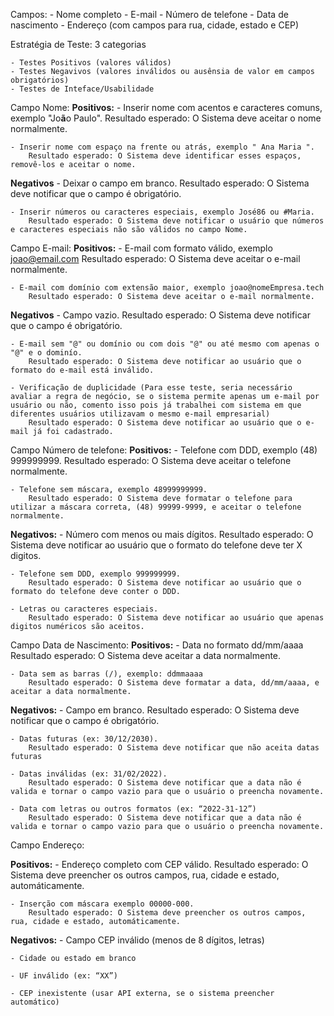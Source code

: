 Campos:
    - Nome completo
    - E-mail
    - Número de telefone
    - Data de nascimento
    - Endereço (com campos para rua, cidade, estado e CEP)

Estratégia de Teste:
    3 categorias

    - Testes Positivos (valores válidos)
    - Testes Negavivos (valores inválidos ou ausênsia de valor em campos obrigatórios)
    - Testes de Inteface/Usabilidade

Campo Nome:
**Positivos:**
    - Inserir nome com acentos e caracteres comuns, exemplo "Jo**ã**o Paulo". 
        Resultado esperado: O Sistema deve aceitar o nome normalmente.

    - Inserir nome com espaço na frente ou atrás, exemplo " Ana Maria ".
        Resultado esperado: O Sistema deve identificar esses espaços, removê-los e aceitar o nome.

**Negativos**
    - Deixar o campo em branco.
        Resultado esperado: O Sistema deve notificar que o campo é obrigatório.

    - Inserir números ou caracteres especiais, exemplo José86 ou #Maria.
        Resultado esperado: O Sistema deve notificar o usuário que números e caracteres especiais não são válidos no campo Nome.
    
Campo E-mail:
**Positivos:**
    - E-mail com formato válido, exemplo joao@email.com
        Resultado esperado: O Sistema deve aceitar o e-mail normalmente.

    - E-mail com domínio com extensão maior, exemplo joao@nomeEmpresa.tech
        Resultado esperado: O Sistema deve aceitar o e-mail normalmente.
    
**Negativos**
    - Campo vazio.
        Resultado esperado: O Sistema deve notificar que o campo é obrigatório.
    
    - E-mail sem "@" ou domínio ou com dois "@" ou até mesmo com apenas o "@" e o dominío.
        Resultado esperado: O Sistema deve notificar ao usuário que o formato do e-mail está inválido.
    
    - Verificação de duplicidade (Para esse teste, seria necessário avaliar a regra de negócio, se o sistema permite apenas um e-mail por usuário ou não, comento isso pois já trabalhei com sistema em que diferentes usuários utilizavam o mesmo e-mail empresarial)
        Resultado esperado: O Sistema deve notificar ao usuário que o e-mail já foi cadastrado.

Campo Número de telefone:
**Positivos:**
    - Telefone com DDD, exemplo (48) 999999999.
        Resultado esperado: O Sistema deve aceitar o telefone normalmente.

    - Telefone sem máscara, exemplo 48999999999.
        Resultado esperado: O Sistema deve formatar o telefone para utilizar a máscara correta, (48) 99999-9999, e aceitar o telefone normalmente.

**Negativos:**
    - Número com menos ou mais dígitos.
        Resultado esperado: O Sistema deve notificar ao usuário que o formato do telefone deve ter X digitos.
    
    - Telefone sem DDD, exemplo 999999999.
        Resultado esperado: O Sistema deve notificar ao usuário que o formato do telefone deve conter o DDD.

    - Letras ou caracteres especiais.
        Resultado esperado: O Sistema deve notificar ao usuário que apenas digitos numéricos são aceitos.

Campo Data de Nascimento:
**Positivos:**
    - Data no formato dd/mm/aaaa
        Resultado esperado: O Sistema deve aceitar a data normalmente.

    - Data sem as barras (/), exemplo: ddmmaaaa
        Resultado esperado: O Sistema deve formatar a data, dd/mm/aaaa, e aceitar a data normalmente.

**Negativos:**
    - Campo em branco.
        Resultado esperado: O Sistema deve notificar que o campo é obrigatório.

    - Datas futuras (ex: 30/12/2030).
        Resultado esperado: O Sistema deve notificar que não aceita datas futuras

    - Datas inválidas (ex: 31/02/2022).
        Resultado esperado: O Sistema deve notificar que a data não é valida e tornar o campo vazio para que o usuário o preencha novamente.

    - Data com letras ou outros formatos (ex: “2022-31-12”)
        Resultado esperado: O Sistema deve notificar que a data não é valida e tornar o campo vazio para que o usuário o preencha novamente.

Campo Endereço:

**Positivos:**
    - Endereço completo com CEP válido.
        Resultado esperado: O Sistema deve preencher os outros campos, rua, cidade e estado, automáticamente.

    - Inserção com máscara exemplo 00000-000.
        Resultado esperado: O Sistema deve preencher os outros campos, rua, cidade e estado, automáticamente.

**Negativos:**
    - Campo CEP inválido (menos de 8 dígitos, letras)

    - Cidade ou estado em branco

    - UF inválido (ex: “XX”)

    - CEP inexistente (usar API externa, se o sistema preencher automático)
